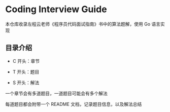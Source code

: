 # Coding Interview Guide

本仓库收录左程云老师《程序员代码面试指南》书中的算法题解，使用 Go 语言实现

## 目录介绍

- C 开头：章节

- T 开头：题目

- S 开头：解法

一个章节会有多道题目，一道题目可能会有多个解法

每道题目都会附带一个 README 文档，记录题目信息，以及解法总结